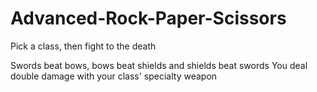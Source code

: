 # Advanced-Rock-Paper-Scissors

Pick a class, then fight to the death

Swords beat bows, bows beat shields and shields beat swords
You deal double damage with your class' specialty weapon
